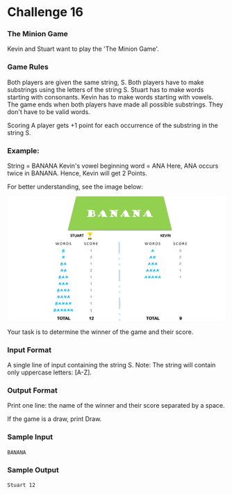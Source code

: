 # Challenge 16

### The Minion Game

Kevin and Stuart want to play the 'The Minion Game'.

### Game Rules

Both players are given the same string, S. Both players have to make substrings
using the letters of the string S. Stuart has to make words starting with
consonants. Kevin has to make words starting with vowels. The game ends when
both players have made all possible substrings. They don't have to be valid
words.

Scoring A player gets +1 point for each occurrence of the substring in the
string S.

### Example:
String  = BANANA
Kevin's vowel beginning word = ANA
Here, ANA occurs twice in BANANA. Hence, Kevin will get 2 Points. 

For better understanding, see the image below: 

![alt text](challenge16.png "Banana Example")

Your task is to determine the winner of the game and their score.

### Input Format

A single line of input containing the string S. 
Note: The string  will contain only uppercase letters: [A-Z].

### Output Format

Print one line: the name of the winner and their score separated by a space.

If the game is a draw, print Draw.

### Sample Input

    BANANA
    
### Sample Output

    Stuart 12
